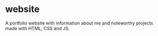 # website
A portfolio website with information about me and noteworthy projects made with HTML, CSS and JS.
